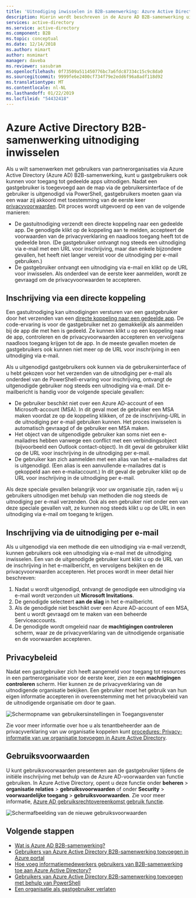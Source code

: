 ```yaml
---
title: 'Uitnodiging inwisselen in B2B-samenwerking: Azure Active Directory | Microsoft Docs'
description: Hierin wordt beschreven in de Azure AD B2B-samenwerking uitnodiging inwisselen ervaring voor eindgebruikers, met inbegrip van de overeenkomst met privacyvoorwaarden.
services: active-directory
ms.service: active-directory
ms.component: B2B
ms.topic: conceptual
ms.date: 12/14/2018
ms.author: mimart
author: msmimart
manager: daveba
ms.reviewer: sasubram
ms.openlocfilehash: 0f73509a511450776bc7a6fdc87334c15c9c8da0
ms.sourcegitcommit: 9999fe6e2400cf734f79e2edd6f96a8adf118d92
ms.translationtype: MT
ms.contentlocale: nl-NL
ms.lasthandoff: 01/22/2019
ms.locfileid: "54432418"
---
```

# <a name="azure-active-directory-b2b-collaboration-invitation-redemption"></a>Azure Active Directory B2B-samenwerking uitnodiging inwisselen

Als u wilt samenwerken met gebruikers van partnerorganisaties via Azure Active Directory (Azure AD) B2B-samenwerking, kunt u gastgebruikers ook kunnen voor toegang tot gedeelde apps uitnodigen. Nadat een gastgebruiker is toegevoegd aan de map via de gebruikersinterface of de gebruiker is uitgenodigd via PowerShell, gastgebruikers moeten gaan via een waar zij akkoord met toestemming van de eerste keer [privacyvoorwaarden](#privacy-policy-agreement). Dit proces wordt uitgevoerd op een van de volgende manieren:

- De gastuitnodiging verzendt een directe koppeling naar een gedeelde app. De genodigde klikt op de koppeling aan te melden, accepteert de voorwaarden van de privacyverklaring en naadloos toegang heeft tot de gedeelde bron. (De gastgebruiker ontvangt nog steeds een uitnodiging via e-mail met een URL voor inschrijving, maar dan enkele bijzondere gevallen, het heeft niet langer vereist voor de uitnodiging per e-mail gebruiken.)  
- De gastgebruiker ontvangt een uitnodiging via e-mail en klikt op de URL voor inwisselen. Als onderdeel van de eerste keer aanmelden, wordt ze gevraagd om de privacyvoorwaarden te accepteren.

## <a name="redemption-through-a-direct-link"></a>Inschrijving via een directe koppeling

Een gastuitnodiging kan uitnodigingen versturen van een gastgebruiker door het verzenden van een [directe koppeling naar een gedeelde app](../manage-apps/end-user-experiences.md#direct-sign-on-links). De code-ervaring is voor de gastgebruiker net zo gemakkelijk als aanmelden bij de app die met hen is gedeeld. Ze kunnen klikt u op een koppeling naar de app, controleren en de privacyvoorwaarden accepteren en vervolgens naadloos toegang krijgen tot de app. In de meeste gevallen moeten de gastgebruikers ook kunnen niet meer op de URL voor inschrijving in een uitnodiging via e-mail.

Als u uitgenodigd gastgebruikers ook kunnen via de gebruikersinterface of u hebt gekozen voor het verzenden van de uitnodiging per e-mail als onderdeel van de PowerShell-ervaring voor inschrijving, ontvangt de uitgenodigde gebruiker nog steeds een uitnodiging via e-mail. Dit e-mailbericht is handig voor de volgende speciale gevallen:

- De gebruiker beschikt niet over een Azure AD-account of een Microsoft-account (MSA). In dit geval moet de gebruiker een MSA maken voordat ze op de koppeling klikken, of ze de inschrijving-URL in de uitnodiging per e-mail gebruiken kunnen. Het proces inwisselen is automatisch gevraagd of de gebruiker een MSA maken.
- Het object van de uitgenodigde gebruiker kan soms niet een e-mailadres hebben vanwege een conflict met een verbindingsobject (bijvoorbeeld een Outlook contact-object). In dit geval de gebruiker klikt op de URL voor inschrijving in de uitnodiging per e-mail.
- De gebruiker kan zich aanmelden met een alias van het e-mailadres dat is uitgenodigd. (Een alias is een aanvullende e-mailadres dat is gekoppeld aan een e-mailaccount.) In dit geval de gebruiker klikt op de URL voor inschrijving in de uitnodiging per e-mail.

Als deze speciale gevallen belangrijk voor uw organisatie zijn, raden wij u gebruikers uitnodigen met behulp van methoden die nog steeds de uitnodiging per e-mail verzenden. Ook als een gebruiker niet onder een van deze speciale gevallen valt, ze kunnen nog steeds klikt u op de URL in een uitnodiging via e-mail om toegang te krijgen.

## <a name="redemption-through-the-invitation-email"></a>Inschrijving via de uitnodiging per e-mail

Als u uitgenodigd via een methode die een uitnodiging via e-mail verzendt, kunnen gebruikers ook een uitnodiging via e-mail met de uitnodiging inwisselen. Een van de uitgenodigde gebruiker kunt klikt u op de URL van de inschrijving in het e-mailbericht, en vervolgens bekijken en de privacyvoorwaarden accepteren. Het proces wordt in meer detail hier beschreven:

1.  Nadat u wordt uitgenodigd, ontvangt de genodigde een uitnodiging via e-mail wordt verzonden uit **Microsoft Invitations**.
2.  De genodigde selecteert **aan de slag** in het e-mailbericht.
3.  Als de genodigde niet beschikt over een Azure AD-account of een MSA, bent u wordt gevraagd om te maken van een beheerde Serviceaccounts.
4.  De genodigde wordt omgeleid naar de **machtigingen controleren** scherm, waar ze de privacyverklaring van de uitnodigende organisatie en de voorwaarden accepteren.

## <a name="privacy-policy-agreement"></a>Privacybeleid

Nadat een gastgebruiker zich heeft aangemeld voor toegang tot resources in een partnerorganisatie voor de eerste keer, zien ze een **machtigingen controleren** scherm. Hier kunnen ze de privacyverklaring van de uitnodigende organisatie bekijken. Een gebruiker moet het gebruik van hun eigen informatie accepteren in overeenstemming met het privacybeleid van de uitnodigende organisatie om door te gaan.

![Schermopname van gebruikersinstellingen in Toegangsvenster](media/redemption-experience/ConsentScreen.png) 

Zie voor meer informatie over hoe u als tenantbeheerder aan de privacyverklaring van uw organisatie koppelen kunt [procedures: Privacy-informatie van uw organisatie toevoegen in Azure Active Directory](https://aka.ms/adprivacystatement).

## <a name="terms-of-use"></a>Gebruiksvoorwaarden

U kunt gebruiksvoorwaarden presenteren aan de gastgebruiker tijdens de initiële inschrijving met behulp van de Azure AD-voorwaarden van functie gebruiken. In Azure Active Directory, opent u deze functie onder **beheren** > **organisatie relaties** > **gebruiksvoorwaarden** of onder **Security** > **voorwaardelijke toegang** > **gebruiksvoorwaarden**. Zie voor meer informatie, [Azure AD gebruiksrechtovereenkomst gebruik functie](../governance/active-directory-tou.md).

![Schermafbeelding van de nieuwe gebruiksvoorwaarden](media/redemption-experience/organizational-relationships-terms-of-use.png) 

## <a name="next-steps"></a>Volgende stappen

- [Wat is Azure AD B2B-samenwerking?](what-is-b2b.md)
- [Gebruikers van Azure Active Directory B2B-samenwerking toevoegen in Azure portal](add-users-administrator.md)
- [Hoe voeg informatiemedewerkers gebruikers van B2B-samenwerking toe aan Azure Active Directory?](add-users-information-worker.md)
- [Gebruikers van Azure Active Directory B2B-samenwerking toevoegen met behulp van PowerShell](customize-invitation-api.md#powershell)
- [Een organisatie als gastgebruiker verlaten](leave-the-organization.md)